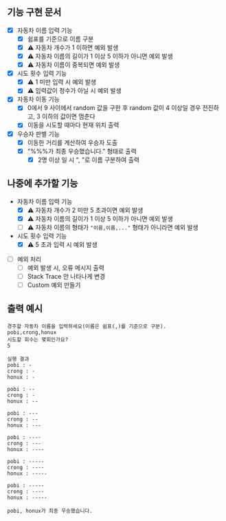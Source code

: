 ## 기능 구현 문서

- [x] 자동차 이름 입력 기능
  - [x] 쉼표를 기준으로 이름 구분
  - [x] ⚠️ 자동차 개수가 1 이하면 예외 발생
  - [x] ⚠️ 자동차 이름의 길이가 1 이상 5 이하가 아니면 예외 발생
  - [x] ⚠️ 자동차 이름이 중복되면 예외 발생
- [x] 시도 횟수 입력 기능
  - [x] ⚠️ 1 미만 입력 시 예외 발생
  - [x] ⚠️ 입력값이 정수가 아닐 시 예외 발생
- [x] 자동차 이동 기능
  - [x] 0에서 9 사이에서 random 값을 구한 후 random 값이 4 이상일 경우 전진하고, 3 이하의 값이면 멈춘다
  - [x] 이동을 시도할 때마다 현재 위치 출력
- [x] 우승자 판별 기능
  - [x] 이동한 거리를 계산하여 우승자 도출
  - [x] "%%%가 최종 우승했습니다." 형태로 출력
    - [x] 2명 이상 일 시 ", "로 이름 구분하여 출력

## 나중에 추가할 기능
- 자동차 이름 입력 기능
  - [x] ⚠️ 자동차 개수가 2 미만 5 초과이면 예외 발생
  - [x] ⚠️ 자동차 이름의 길이가 1 이상 5 이하가 아니면 예외 발생
  - [ ] ⚠️ 자동차 이름의 형태가 `"이름,이름,..."` 형태가 아니라면 예외 발생
- 시도 횟수 입력 기능
  - [x] ⚠️ 5 초과 입력 시 예외 발생
- [ ] 예외 처리
  - [ ] 예외 발생 시, 오류 메시지 출력
  - [ ] Stack Trace 안 나타나게 변경
  - [ ] Custom 예외 만들기
## 출력 예시
```
경주할 자동차 이름을 입력하세요(이름은 쉼표(,)를 기준으로 구분).
pobi,crong,honux
시도할 회수는 몇회인가요?
5

실행 결과
pobi : -
crong : -
honux : -

pobi : --
crong : -
honux : --

pobi : ---
crong : --
honux : ---

pobi : ----
crong : ---
honux : ----

pobi : -----
crong : ----
honux : -----

pobi : -----
crong : ----
honux : -----

pobi, honux가 최종 우승했습니다.
```